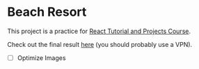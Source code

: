 # Beach Resort

This project is a practice for [React Tutorial and Projects Course](https://www.udemy.com/course/react-tutorial-and-projects-course/).

Check out the final result [here](https://amirhossein-beach-resort.netlify.app/) (you should probably use a VPN).

- [ ] Optimize Images
